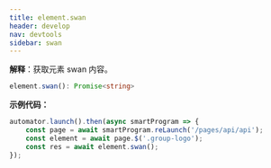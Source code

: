 ```yaml
---
title: element.swan
header: develop
nav: devtools
sidebar: swan
---
```


**解释**：获取元素 swan 内容。

```ts
element.swan(): Promise<string>
```
**示例代码：**

```js
automator.launch().then(async smartProgram => {
    const page = await smartProgram.reLaunch('/pages/api/api');
    const element = await page.$('.group-logo');
    const res = await element.swan();
});
```
